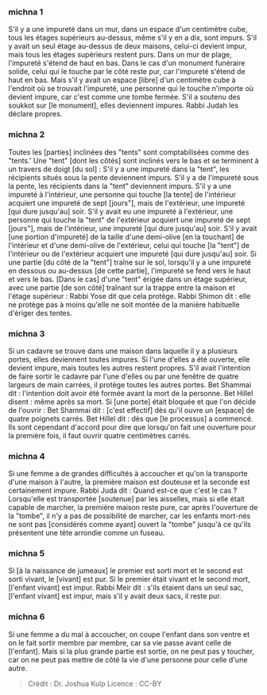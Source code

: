 
### michna 1
S'il y a une impureté dans un mur, dans un espace d'un centimètre cube, tous les étages supérieurs au-dessus, même s'il y en a dix, sont impurs. S'il y avait un seul étage au-dessus de deux maisons, celui-ci devient impur, mais tous les étages supérieurs restent purs. Dans un mur de plage, l'impureté s'étend de haut en bas. Dans le cas d'un monument funéraire solide, celui qui le touche par le côté reste pur, car l'impureté s'étend de haut en bas. Mais s'il y avait un espace [libre] d'un centimètre cube à l'endroit où se trouvait l'impureté, une personne qui le touche n'importe où devient impure, car c'est comme une tombe fermée. S'il a soutenu des soukkot sur [le monument], elles deviennent impures. Rabbi Judah les déclare propres.

### michna 2
Toutes les [parties] inclinées des "tents" sont comptabilisées comme des "tents.' Une "tent" [dont les côtés] sont inclinés vers le bas et se terminent à un travers de doigt [du sol] : S'il y a une impureté dans la "tent", les récipients situés sous la pente deviennent impurs. S'il y a de l'impureté sous la pente, les récipients dans la "tent" deviennent impurs. S'il y a une impureté à l'intérieur, une personne qui touche [la tente] de l'intérieur acquiert une impureté de sept [jours"], mais de l'extérieur, une impureté [qui dure jusqu'au] soir. S'il y avait eu une impureté à l'extérieur, une personne qui touche la "tent" de l'extérieur acquiert une impureté de sept [jours"], mais de l'intérieur, une impureté [qui dure jusqu'au] soir. S'il y avait [une portion d'impureté] de la taille d'une demi-olive [en la touchant] de l'intérieur et d'une demi-olive de l'extérieur, celui qui touche [la "tent"] de l'intérieur ou de l'extérieur acquiert une impureté [qui dure jusqu'au] soir. Si une partie [du côté de la "tent"] traîne sur le sol, lorsqu'il y a une impureté en dessous ou au-dessus [de cette partie], l'impureté se fend vers le haut et vers le bas. [Dans le cas] d'une "tent" érigée dans un étage supérieur, avec une partie [de son côté] traînant sur la trappe entre la maison et l'étage supérieur : Rabbi Yose dit que cela protège. Rabbi Shimon dit : elle ne protège pas à moins qu'elle ne soit montée de la manière habituelle d'ériger des tentes.

### michna 3
Si un cadavre se trouve dans une maison dans laquelle il y a plusieurs portes, elles deviennent toutes impures. Si l'une d'elles a été ouverte, elle devient impure, mais toutes les autres restent propres. S'il avait l'intention de faire sortir le cadavre par l'une d'elles ou par une fenêtre de quatre largeurs de main carrées, il protège toutes les autres portes. Bet Shammai dit : l'intention doit avoir été formée avant la mort de la personne. Bet Hillel disent : même après sa mort. Si [une porte] était bloquée et que l'on décide de l'ouvrir : Bet Shammai dit : [c'est effectif] dès qu'il ouvre un [espace] de quatre poignets carrés. Bet Hillel dit : dès que [le processus] a commencé. Ils sont cependant d'accord pour dire que lorsqu'on fait une ouverture pour la première fois, il faut ouvrir quatre centimètres carrés.

### michna 4
Si une femme a de grandes difficultés à accoucher et qu'on la transporte d'une maison à l'autre, la première maison est douteuse et la seconde est certainement impure. Rabbi Juda dit : Quand est-ce que c'est le cas ? Lorsqu'elle est transportée [soutenue] par les aisselles, mais si elle était capable de marcher, la première maison reste pure, car après l'ouverture de la "tombe", il n'y a pas de possibilité de marcher, car les enfants mort-nés ne sont pas [considérés comme ayant] ouvert la "tombe" jusqu'à ce qu'ils présentent une tête arrondie comme un fuseau.

### michna 5
Si [à la naissance de jumeaux] le premier est sorti mort et le second est sorti vivant, le [vivant] est pur. Si le premier était vivant et le second mort, [l'enfant vivant] est impur. Rabbi Meir dit : s'ils étaient dans un seul sac, [l'enfant vivant] est impur, mais s'il y avait deux sacs, il reste pur.

### michna 6
Si une femme a du mal à accoucher, on coupe l'enfant dans son ventre et on le fait sortir membre par membre, car sa vie passe avant celle de [l'enfant]. Mais si la plus grande partie est sortie, on ne peut pas y toucher, car on ne peut pas mettre de côté la vie d'une personne pour celle d'une autre.

>Crédit : Dr. Joshua Kulp
>Licence : CC-BY